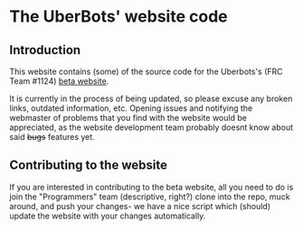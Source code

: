 The UberBots' website code
==========================

Introduction
------------

This website contains (some) of the source code for the Uberbots's (FRC Team #1124) [beta website](http://beta.uberbots.org).

It is currently in the process of being updated, so please excuse any broken links, outdated information, etc. Opening issues and notifying the webmaster of problems that you find with the website would be appreciated, as the website development team probably doesnt know about said ~~bugs~~ features yet.

Contributing to the website
---------------------------

If you are interested in contributing to the beta website, all you need to do is join the "Programmers" team (descriptive, right?) clone into the repo, muck around, and push your changes- we have a nice script which (should) update the website with your changes automatically.
